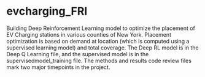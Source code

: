 # evcharging_FRI

Building Deep Reinforcement Learning model to optimize the placement of EV Charging stations in various counties of New York. Placement optimization is based on demand at location (which is computed using a supervised learning model) and total coverage. The Deep RL model is in the Deep Q Learning file, and the supervised model is in the supervisedmodel_training file. The methods and results code review files mark two major timepoints in the project. 
